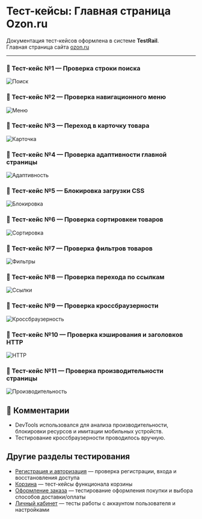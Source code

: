 # Тест-кейсы: Главная страница Ozon.ru

Документация тест-кейсов оформлена в системе **TestRail**.  
Главная страница сайта [ozon.ru](https://ozon.ru)  

---

### 🔹 Тест-кейс №1 — Проверка строки поиска
![Поиск](screens/TR1.png)

### 🔹 Тест-кейс №2 — Проверка навигационного меню
![Меню](screens/TR2.png)

### 🔹 Тест-кейс №3 — Переход в карточку товара
![Карточка](screens/TR3.png)

### 🔹 Тест-кейс №4 — Проверка адаптивности главной страницы
![Адаптивность](screens/TR4.png)

### 🔹 Тест-кейс №5 — Блокировка загрузки CSS
![Блокировка](screens/TR5.png)

### 🔹 Тест-кейс №6 — Проверка сортировкеи товаров
![Сортировка](screens/TR6.png)

### 🔹 Тест-кейс №7 — Проверка фильтров товаров
![Фильтры](screens/TR7.png)

### 🔹 Тест-кейс №8 — Проверка перехода по ссылкам
![Ссылки](screens/TR8.png)

### 🔹 Тест-кейс №9 — Проверка кроссбраузерности
![Кроссбраузерность](screens/TR9.png)

### 🔹 Тест-кейс №10 — Проверка кэширования и заголовков HTTP
![HTTP](screens/TR10.png)

### 🔹 Тест-кейс №11 — Проверка производительности страницы
![Производительность](screens/TR11.png)

## 💬 Комментарии

- DevTools использовался для анализа производительности, блокировки ресурсов и имитации мобильных устройств.
- Тестирование кроссбраузерности проводилось вручную.

## Другие разделы тестирования

- [Регистрация и авторизация](https://github.com/daniilg17/testing-website/blob/main/authTestIt.md) — проверка регистрации, входа и восстановления доступа 
- [Корзина](https://github.com/daniilg17/testing-website/blob/main/basketQase.md) — тест-кейсы функционала корзины  
- [Оформление заказа](https://github.com/daniilg17/testing-website/blob/main/orderQatouch.md) — тестирование оформления покупки и выбора способов доставки/оплаты  
- [Личный кабинет](https://github.com/daniilg17/testing-website/blob/main/profile.md) — тесты работы с аккаунтом пользователя и настройками